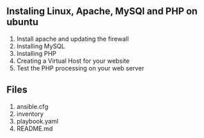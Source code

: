 ## Instaling Linux, Apache, MySQl and PHP on ubuntu

1. Install apache and updating the firewall
2. Installing MySQL
3. Installing PHP
4. Creating a Virtual Host for your website
5. Test the PHP processing on your web server

## Files

1. ansible.cfg
2. inventory
3. playbook.yaml
4. README.md

